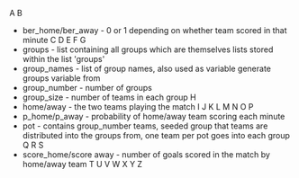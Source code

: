 A
B
  - ber_home/ber_away - 0 or 1 depending on whether team scored in that minute
C
D
E
F
G
  - groups - list containing all groups which are themselves lists stored within the list 'groups'
  - group_names - list of group names, also used as variable generate groups variable from
  - group_number - number of groups
  - group_size - number of teams in each group
H
  - home/away - the two teams playing the match
I
J
K
L
M
N
O
P
  - p_home/p_away - probability of home/away team scoring each minute
  - pot - contains group_number teams, seeded group that teams are distributed into the groups from, one team per pot goes into each group
Q
R
S
  - score_home/score away - number of goals scored in the match by home/away team
T
U
V
W
X
Y
Z
